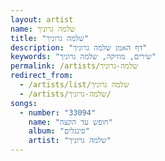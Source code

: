 ```yaml
---
layout: artist
name: שלמה גרוניך
title: "שלמה גרוניך"
description: "דף האמן שלמה גרוניך"
keywords: "שירים, מוזיקה, שלמה גרוניך"
permalink: /artists/שלמה-גרוניך
redirect_from:
  - /artists/list/שלמה גרוניך
  - /artists/שלמה-גרוניך/
songs:
  - number: "33094"
    name: "חופש עד הקצה"
    album: "סינגלים"
    artist: "שלמה גרוניך"
---
```

